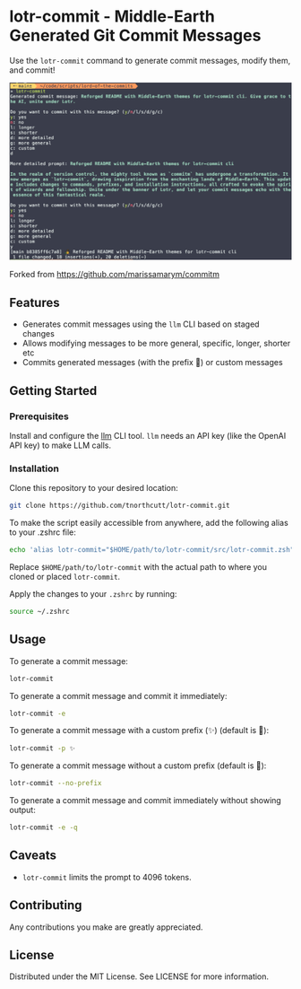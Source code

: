 # lotr-commit - Middle-Earth Generated Git Commit Messages

Use the `lotr-commit` command to generate commit messages, modify them, and commit!

![lotr-commit screenshot](https://raw.githubusercontent.com/tnorthcutt/lotr-commit/c1e5a1c11ddf65d8c4d3aa024eb17b2b218790cb/lotr-commit.png)

Forked from https://github.com/marissamarym/commitm

## Features

- Generates commit messages using the `llm` CLI based on staged changes
- Allows modifying messages to be more general, specific, longer, shorter etc
- Commits generated messages (with the prefix 🧙) or custom messages

## Getting Started

### Prerequisites

Install and configure the [llm](https://llm.datasette.io/en/stable/#quick-start) CLI tool. `llm` needs an API key (like the OpenAI API key) to make LLM calls.

### Installation

Clone this repository to your desired location:

```bash
git clone https://github.com/tnorthcutt/lotr-commit.git
```

To make the script easily accessible from anywhere, add the following alias to your .zshrc file:

```bash
echo 'alias lotr-commit="$HOME/path/to/lotr-commit/src/lotr-commit.zsh"' >> ~/.zshrc
```

Replace `$HOME/path/to/lotr-commit` with the actual path to where you cloned or placed `lotr-commit`.

Apply the changes to your `.zshrc` by running:

```bash
source ~/.zshrc
```

## Usage

To generate a commit message:

```bash
lotr-commit
```

To generate a commit message and commit it immediately:

```bash
lotr-commit -e
```

To generate a commit message with a custom prefix (✨) (default is 🧙):

```bash
lotr-commit -p ✨
```

To generate a commit message without a custom prefix (default is 🧙):

```bash
lotr-commit --no-prefix
```

To generate a commit message and commit immediately without showing output:

```bash
lotr-commit -e -q
```

## Caveats

- `lotr-commit` limits the prompt to 4096 tokens.

## Contributing

Any contributions you make are greatly appreciated.

## License

Distributed under the MIT License. See LICENSE for more information.
